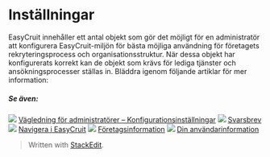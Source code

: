 # Inställningar

EasyCruit innehåller ett antal objekt som gör det möjligt för en administratör att konfigurera EasyCruit-miljön för bästa möjliga användning för företagets rekryteringsprocess och organisationsstruktur. När dessa objekt har konfigurerats korrekt kan de objekt som krävs för lediga tjänster och ansökningsprocesser ställas in. Bläddra igenom följande artiklar för mer information:

##### Se även:

![](../Resources/Images/icon-document-link.png)  [Vägledning för administratörer – Konfigurationsinställningar](guide_for_administrators_configuration_settings.htm)
![](../Resources/Images/icon-document-link.png)  [Svarsbrev](response_emails.htm)
![](../Resources/Images/icon-document-link.png)  [Navigera i EasyCruit](navigation_in_easycruit.htm)
![](../Resources/Images/icon-document-link.png)  [Företagsinformation](company_information.htm)
![](../Resources/Images/icon-document-link.png)  [Din användarinformation](your_information.htm)


> Written with [StackEdit](https://stackedit.io/).
<!--stackedit_data:
eyJoaXN0b3J5IjpbMTkwNDgyNjIsLTc3NTQ3MTQyMV19
-->